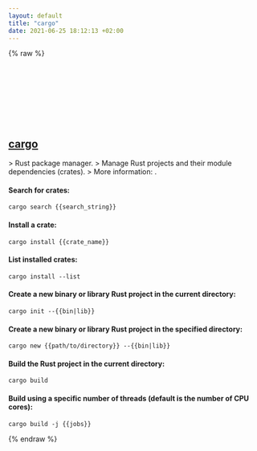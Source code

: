 ```yaml
---
layout: default
title: "cargo"
date: 2021-06-25 18:12:13 +02:00
---
```

{% raw %}
<h2 id="cargo">
  <a href="/en/common/cargo.html">cargo</a> <a href="#cargo"><svg class="icon">
    <use href="/assets/images/unicode_sprite.svg#link" />
  </svg></a>
</h2>
> Rust package manager.
> Manage Rust projects and their module dependencies (crates).
> More information: <https://crates.io/>.

#### Search for crates:
```shell
cargo search {{search_string}}
```
#### Install a crate:
```shell
cargo install {{crate_name}}
```
#### List installed crates:
```shell
cargo install --list
```
#### Create a new binary or library Rust project in the current directory:
```shell
cargo init --{{bin|lib}}
```
#### Create a new binary or library Rust project in the specified directory:
```shell
cargo new {{path/to/directory}} --{{bin|lib}}
```
#### Build the Rust project in the current directory:
```shell
cargo build
```
#### Build using a specific number of threads (default is the number of CPU cores):
```shell
cargo build -j {{jobs}}
```
{% endraw %}
